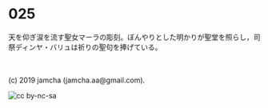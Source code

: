 

# 025

天を仰ぎ涙を流す聖女マーラの彫刻。ぼんやりとした明かりが聖堂を照らし，司祭ディンヤ・バリュは祈りの聖句を捧げている。

<br>
<br>
(c) 2019 jamcha (jamcha.aa@gmail.com).

![cc by-nc-sa](https://i.creativecommons.org/l/by-nc-sa/4.0/88x31.png)

